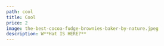 ```yaml
---
path: cool
title: Cool
price: 2
image: the-best-cocoa-fudge-brownies-baker-by-nature.jpeg
description: W**Hat IS HERE?**
---
```

